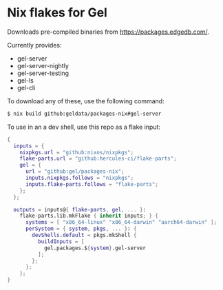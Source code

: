 # Nix flakes for Gel

Downloads pre-compiled binaries from https://packages.edgedb.com/.

Currently provides:
- gel-server
- gel-server-nightly
- gel-server-testing
- gel-ls
- gel-cli


To download any of these, use the following command:

```sh
$ nix build github:geldata/packages-nix#gel-server
```

To use in an a dev shell, use this repo as a flake input:

```nix
{
  inputs = {
    nixpkgs.url = "github:nixos/nixpkgs";
    flake-parts.url = "github:hercules-ci/flake-parts";
    gel = {
      url = "github:gel/packages-nix";
      inputs.nixpkgs.follows = "nixpkgs";
      inputs.flake-parts.follows = "flake-parts";
    };
  };

  outputs = inputs@{ flake-parts, gel, ... }:
    flake-parts.lib.mkFlake { inherit inputs; } {
      systems = [ "x86_64-linux" "x86_64-darwin" "aarch64-darwin" ];
      perSystem = { system, pkgs, ... }: {
        devShells.default = pkgs.mkShell {
          buildInputs = [
            gel.packages.${system}.gel-server
          ];
        };
      };
    };
}
```
